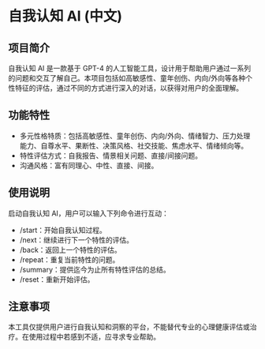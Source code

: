 # 自我认知 AI (中文)

## 项目简介

自我认知 AI 是一款基于 GPT-4 的人工智能工具，设计用于帮助用户通过一系列的问题和交互了解自己。本项目包括如高敏感性、童年创伤、内向/外向等各种个性特征的评估，通过不同的方式进行深入的对话，以获得对用户的全面理解。

## 功能特性

* 多元性格特质：包括高敏感性、童年创伤、内向/外向、情绪智力、压力处理能力、自尊水平、果断性、决策风格、社交技能、焦虑水平、情绪倾向等。
* 特性评估方式：自我报告、情景相关问题、直接/间接问题。
* 沟通风格：富有同理心、中性、直接、间接。

## 使用说明

启动自我认知 AI，用户可以输入下列命令进行互动：
* /start：开始自我认知过程。
* /next：继续进行下一个特性的评估。
* /back：返回上一个特性的评估。
* /repeat：重复当前特性的问题。
* /summary：提供迄今为止所有特性评估的总结。
* /reset：重新开始评估。

## 注意事项

本工具仅提供用户进行自我认知和洞察的平台，不能替代专业的心理健康评估或治疗。在使用过程中若感到不适，应寻求专业帮助。

